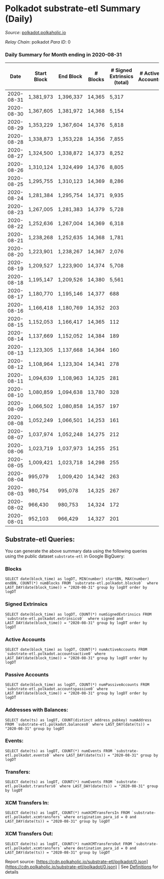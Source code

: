 # Polkadot substrate-etl Summary (Daily)

_Source_: [polkadot.polkaholic.io](https://polkadot.polkaholic.io)

*Relay Chain*: polkadot
*Para ID*: 0



### Daily Summary for Month ending in 2020-08-31


| Date | Start Block | End Block | # Blocks | # Signed Extrinsics (total) | # Active Accounts | # Passive | # New | # Addresses with Balances | # Events | # Transfers | # XCM Transfers In | # XCM Transfers Out | Issues | 
| ---- | ----------- | --------- | -------- | --------------------------- | ----------------- | --------- | ----- | ------------------------- | -------- | ----------- | ------------------ | ------------------- | ------ |
| 2020-08-31 | 1,381,973 | 1,396,337 | 14,365 | 5,317 |  |  |  | 17,421 | 69,295 | 4,359 ($591,316,815.15) |   |   |  |
| 2020-08-30 | 1,367,605 | 1,381,972 | 14,368 | 5,154 |  |  |  |  | 66,826 | 4,436 ($329,259,577.22) |   |   |  |
| 2020-08-29 | 1,353,229 | 1,367,604 | 14,376 | 5,818 |  |  |  |  | 70,624 | 4,906 ($492,329,648.41) |   |   |  |
| 2020-08-28 | 1,338,873 | 1,353,228 | 14,356 | 7,855 |  |  |  |  | 81,442 | 6,876 ($561,032,993.00) |   |   |  |
| 2020-08-27 | 1,324,500 | 1,338,872 | 14,373 | 8,252 |  |  |  |  | 82,774 | 7,236 ($816,917,423.20) |   |   |  |
| 2020-08-26 | 1,310,124 | 1,324,499 | 14,376 | 8,805 |  |  |  |  | 86,199 | 7,824 ($1,196,468,841.49) |   |   |  |
| 2020-08-25 | 1,295,755 | 1,310,123 | 14,369 | 8,286 |  |  |  |  | 82,538 | 7,177 ($1,459,197,299.61) |   |   |  |
| 2020-08-24 | 1,281,384 | 1,295,754 | 14,371 | 9,935 |  |  |  |  | 92,765 | 7,639 ($2,054,912,337.90) |   |   |  |
| 2020-08-23 | 1,267,005 | 1,281,383 | 14,379 | 5,728 |  |  |  |  | 69,326 | 5,079 ($909,375,210.64) |   |   |  |
| 2020-08-22 | 1,252,636 | 1,267,004 | 14,369 | 6,318 |  |  |  |  | 73,187 | 5,822 ($2,376,998,911.53) |   |   |  |
| 2020-08-21 | 1,238,268 | 1,252,635 | 14,368 | 1,781 |  |  |  |  | 47,830 | 1,382 ($495,803,954.62) |   |   |  |
| 2020-08-20 | 1,223,901 | 1,238,267 | 14,367 | 2,076 |  |  |  |  | 49,535 | 1,533 ($930,567,589.67) |   |   |  |
| 2020-08-19 | 1,209,527 | 1,223,900 | 14,374 | 5,708 |  |  |  |  | 67,781 | 5,005 ($3,607,285,725.83) |   |   |  |
| 2020-08-18 | 1,195,147 | 1,209,526 | 14,380 | 5,561 |  |  |  |  | 66,151 | 4,030 ($5,584,055,624.52) |   |   |  |
| 2020-08-17 | 1,180,770 | 1,195,146 | 14,377 | 688 |  |  |  |  | 42,229 |   |   |   |  |
| 2020-08-16 | 1,166,418 | 1,180,769 | 14,352 | 203 |  |  |  |  | 39,939 |   |   |   |  |
| 2020-08-15 | 1,152,053 | 1,166,417 | 14,365 | 112 |  |  |  |  | 39,469 |   |   |   |  |
| 2020-08-14 | 1,137,669 | 1,152,052 | 14,384 | 189 |  |  |  |  | 40,827 |   |   |   |  |
| 2020-08-13 | 1,123,305 | 1,137,668 | 14,364 | 160 |  |  |  |  | 40,244 |   |   |   |  |
| 2020-08-12 | 1,108,964 | 1,123,304 | 14,341 | 278 |  |  |  |  | 41,212 | 8 ($14,665,901.20) |   |   |  |
| 2020-08-11 | 1,094,639 | 1,108,963 | 14,325 | 281 |  |  |  |  | 41,431 |   |   |   |  |
| 2020-08-10 | 1,080,859 | 1,094,638 | 13,780 | 328 |  |  |  |  | 41,780 |   |   |   |  |
| 2020-08-09 | 1,066,502 | 1,080,858 | 14,357 | 197 |  |  |  |  | 40,082 |   |   |   |  |
| 2020-08-08 | 1,052,249 | 1,066,501 | 14,253 | 161 |  |  |  |  | 40,026 |   |   |   |  |
| 2020-08-07 | 1,037,974 | 1,052,248 | 14,275 | 212 |  |  |  |  | 40,144 |   |   |   |  |
| 2020-08-06 | 1,023,719 | 1,037,973 | 14,255 | 251 |  |  |  |  | 40,354 |   |   |   |  |
| 2020-08-05 | 1,009,421 | 1,023,718 | 14,298 | 255 |  |  |  |  | 40,916 | 8 ($1,198,329.41) |   |   |  |
| 2020-08-04 | 995,079 | 1,009,420 | 14,342 | 263 |  |  |  |  | 40,736 | 12 ($10,896,482.96) |   |   |  |
| 2020-08-03 | 980,754 | 995,078 | 14,325 | 267 |  |  |  |  | 41,103 |   |   |   |  |
| 2020-08-02 | 966,430 | 980,753 | 14,324 | 172 |  |  |  |  | 40,201 |   |   |   |  |
| 2020-08-01 | 952,103 | 966,429 | 14,327 | 201 |  |  |  |  | 40,219 | 3 ($100,796.67) |   |   |  |

## Substrate-etl Queries:
You can generate the above summary data using the following queries using the public dataset `substrate-etl` in Google BigQuery:


### Blocks
```
SELECT date(block_time) as logDT, MIN(number) startBN, MAX(number) endBN, COUNT(*) numBlocks FROM `substrate-etl.polkadot.blocks0`  where LAST_DAY(date(block_time)) = "2020-08-31" group by logDT order by logDT
```


### Signed Extrinsics
```
SELECT date(block_time) as logDT, COUNT(*) numSignedExtrinsics FROM `substrate-etl.polkadot.extrinsics0`  where signed and LAST_DAY(date(block_time)) = "2020-08-31" group by logDT order by logDT
```


### Active Accounts
```
SELECT date(block_time) as logDT, COUNT(*) numActiveAccounts FROM `substrate-etl.polkadot.accountsactive0` where LAST_DAY(date(block_time)) = "2020-08-31" group by logDT order by logDT
```


### Passive Accounts
```
SELECT date(block_time) as logDT, COUNT(*) numPassiveAccounts FROM `substrate-etl.polkadot.accountspassive0` where LAST_DAY(date(block_time)) = "2020-08-31" group by logDT order by logDT
```


### Addresses with Balances:
```
SELECT date(ts) as logDT, COUNT(distinct address_pubkey) numAddress FROM `substrate-etl.polkadot.balances0` where LAST_DAY(date(ts)) = "2020-08-31" group by logDT
```


### Events:
```
SELECT date(ts) as logDT, COUNT(*) numEvents FROM `substrate-etl.polkadot.events0` where LAST_DAY(date(ts)) = "2020-08-31" group by logDT
```


### Transfers:
```
SELECT date(ts) as logDT, COUNT(*) numEvents FROM `substrate-etl.polkadot.transfers0` where LAST_DAY(date(ts)) = "2020-08-31" group by logDT
```


### XCM Transfers In:
```
SELECT date(ts) as logDT, COUNT(*) numXCMTransfersIn FROM `substrate-etl.polkadot.xcmtransfers` where origination_para_id = 0 and LAST_DAY(date(ts)) = "2020-08-31" group by logDT
```


### XCM Transfers Out:
```
SELECT date(ts) as logDT, COUNT(*) numXCMTransfersOut FROM `substrate-etl.polkadot.xcmtransfers` where destination_para_id = 0 and LAST_DAY(date(ts)) = "2020-08-31" group by logDT
```



Report source: [https://cdn.polkaholic.io/substrate-etl/polkadot/0.json](https://cdn.polkaholic.io/substrate-etl/polkadot/0.json) | See [Definitions](/DEFINITIONS.md) for details
